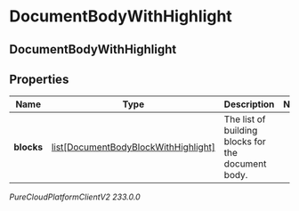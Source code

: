 # DocumentBodyWithHighlight

## DocumentBodyWithHighlight

## Properties

|Name | Type | Description | Notes|
|------------ | ------------- | ------------- | -------------|
| **blocks** | [list[DocumentBodyBlockWithHighlight]](DocumentBodyBlockWithHighlight) | The list of building blocks for the document body. | |



_PureCloudPlatformClientV2 233.0.0_
